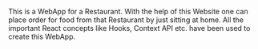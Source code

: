 This is a WebApp for a Restaurant. With the help of this Website one can place order for food from that Restaurant by just sitting at home. 
All the important React concepts like Hooks, Context API etc. have been used to create this WebApp.
